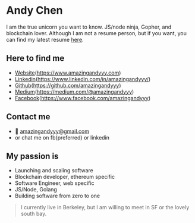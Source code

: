 # Andy Chen
I am the true unicorn you want to know. JS/node ninja, Gopher, and blockchain lover. Although I am not a resume person, but if you want, you can find my latest resume [here](https://github.com/amazingandyyy/resume/blob/master/Andy_Chen_Resume_2018_March.pdf).

## Here to find me
- [Website](https://www.amazingandyyy.com)(https://www.amazingandyyy.com)
- [Linkedin](https://www.linkedin.com/in/amazingandyyy/)(https://www.linkedin.com/in/amazingandyyy/)
- [Github](https://github.com/amazingandyyy)(https://github.com/amazingandyyy)
- [Medium](https://medium.com/@amazingandyyy)(https://medium.com/@amazingandyyy)
- [Facebook](https://www.facebook.com/amazingandyyy)(https://www.facebook.com/amazingandyyy)

## Contact me
- 📧 amazingandyyy@gmail.com
- or chat me on fb(preferred) or linkedin


## My passion is
- Launching and scaling software
- Blockchain developer, ethereum specific
- Software Engineer, web specific
- JS/Node, Golang
- Building software from zero to one

> I currently live in Berkeley, but I am willing to meet in SF or the lovely south bay.
